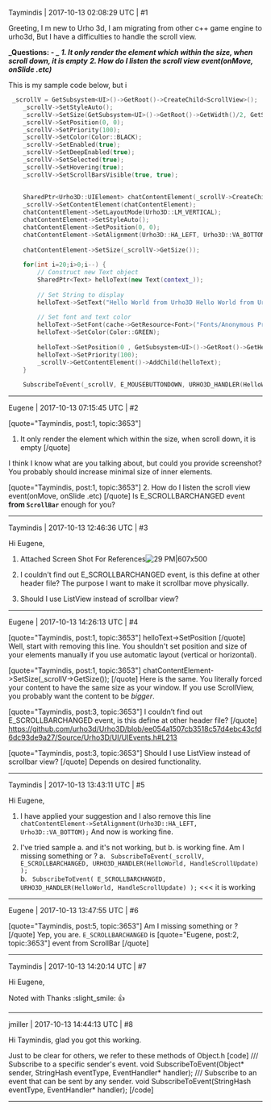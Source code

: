 Taymindis | 2017-10-13 02:08:29 UTC | #1

Greeting, 
I m new to Urho 3d,  I am migrating from other c++ game engine to urho3d, But I have a difficulties to handle the scroll view. 

**_Questions: - _**
**_1. It only render the element which within the size, when scroll down, it is empty_**
**_2.  How do I listen the scroll view event(onMove, onSlide .etc)_**


This is my sample code below, but i
```cpp
 _scrollV = GetSubsystem<UI>()->GetRoot()->CreateChild<ScrollView>();    
    _scrollV->SetStyleAuto();
    _scrollV->SetSize(GetSubsystem<UI>()->GetRoot()->GetWidth()/2, GetSubsystem<UI>()->GetRoot()->GetHeight()/3);
    _scrollV->SetPosition(0, 0);
    _scrollV->SetPriority(100);
    _scrollV->SetColor(Color::BLACK);
    _scrollV->SetEnabled(true);
    _scrollV->SetDeepEnabled(true);
    _scrollV->SetSelected(true);
    _scrollV->SetHovering(true);
    _scrollV->SetScrollBarsVisible(true, true);
    
    
    SharedPtr<Urho3D::UIElement> chatContentElement(_scrollV->CreateChild<Urho3D::UIElement>());
    _scrollV->SetContentElement(chatContentElement);
    chatContentElement->SetLayoutMode(Urho3D::LM_VERTICAL);
    chatContentElement->SetStyleAuto();
    chatContentElement->SetPosition(0, 0);
    chatContentElement->SetAlignment(Urho3D::HA_LEFT, Urho3D::VA_BOTTOM);
    
    chatContentElement->SetSize(_scrollV->GetSize());
    
    for(int i=20;i>0;i--) {
        // Construct new Text object
        SharedPtr<Text> helloText(new Text(context_));
        
        // Set String to display
        helloText->SetText("Hello World from Urho3D Hello World from Urho3D Hello World from Urho3D Hello World from Urho3D Hello World from Urho3D ");
        
        // Set font and text color
        helloText->SetFont(cache->GetResource<Font>("Fonts/Anonymous Pro.sdf"), GetSubsystem<UI>()->GetRoot()->GetMaxWidth());
        helloText->SetColor(Color::GREEN);
        
        helloText->SetPosition(0 , GetSubsystem<UI>()->GetRoot()->GetHeight()  * (i/20) );
        helloText->SetPriority(100);
        _scrollV->GetContentElement()->AddChild(helloText);
    }
    
    SubscribeToEvent(_scrollV, E_MOUSEBUTTONDOWN, URHO3D_HANDLER(HelloWorld, HandleScrollUpdate) );
```

-------------------------

Eugene | 2017-10-13 07:15:45 UTC | #2

[quote="Taymindis, post:1, topic:3653"]
1. It only render the element which within the size, when scroll down, it is empty
[/quote]

I think I know what are you talking about, but could you provide screenshot?
You probably should increase minimal size of inner elements.

[quote="Taymindis, post:1, topic:3653"]
2.  How do I listen the scroll view event(onMove, onSlide .etc)
[/quote]
Is E_SCROLLBARCHANGED event **from `ScrollBar`** enough for you?

-------------------------

Taymindis | 2017-10-13 12:46:36 UTC | #3

Hi Eugene, 

1. Attached Screen Shot For References![29 PM|607x500](upload://a6WrCCjNOMHbgdm3SoTWkuJp0tV.png)


2. I couldn't find out E_SCROLLBARCHANGED event, is this define at other header file? The purpose I want to make it scrollbar move physically. 

3. Should I use ListView instead of scrollbar view?

-------------------------

Eugene | 2017-10-13 14:26:13 UTC | #4

[quote="Taymindis, post:1, topic:3653"]
helloText-&gt;SetPosition
[/quote]
Well, start with removing this line. You shouldn't set position and size of your elements manually if you use automatic layout (vertical or horizontal).

[quote="Taymindis, post:1, topic:3653"]
chatContentElement-&gt;SetSize(_scrollV-&gt;GetSize());
[/quote]
Here is the same. You literally forced your content to have the same size as your window. If you use ScrollView, you probably want the content to be _bigger_.

[quote="Taymindis, post:3, topic:3653"]
I couldn’t find out E_SCROLLBARCHANGED event, is this define at other header file?
[/quote]
https://github.com/urho3d/Urho3D/blob/ee054a1507cb3518c57d4ebc43cfd6dc93de9a27/Source/Urho3D/UI/UIEvents.h#L213

[quote="Taymindis, post:3, topic:3653"]
Should I use ListView instead of scrollbar view?
[/quote]
Depends on desired functionality.

-------------------------

Taymindis | 2017-10-13 13:43:11 UTC | #5

Hi Eugene, 

1. I have applied your suggestion and I also remove this line 
``` chatContentElement->SetAlignment(Urho3D::HA_LEFT, Urho3D::VA_BOTTOM); ```
And now is working fine.

2. I've tried sample a. and it's not working, but b. is working fine. Am I missing something or ?
 a.
```  SubscribeToEvent(_scrollV, E_SCROLLBARCHANGED, URHO3D_HANDLER(HelloWorld, HandleScrollUpdate) ); ```  
b.
``` SubscribeToEvent( E_SCROLLBARCHANGED, URHO3D_HANDLER(HelloWorld, HandleScrollUpdate) );``` <<< it is working

-------------------------

Eugene | 2017-10-13 13:47:55 UTC | #6

[quote="Taymindis, post:5, topic:3653"]
Am I missing something or ?
[/quote]
Yep, you are. `E_SCROLLBARCHANGED` is
[quote="Eugene, post:2, topic:3653"]
event from ScrollBar
[/quote]

-------------------------

Taymindis | 2017-10-13 14:20:14 UTC | #7

Hi Eugene, 

Noted with Thanks :slight_smile: :+1:

-------------------------

jmiller | 2017-10-13 14:44:13 UTC | #8

Hi Taymindis, glad you got this working.

Just to be clear for others, we refer to these methods of Object.h
[code]
/// Subscribe to a specific sender's event.
void SubscribeToEvent(Object* sender, StringHash eventType, EventHandler* handler);
/// Subscribe to an event that can be sent by any sender.
void SubscribeToEvent(StringHash eventType, EventHandler* handler);
[/code]

-------------------------

